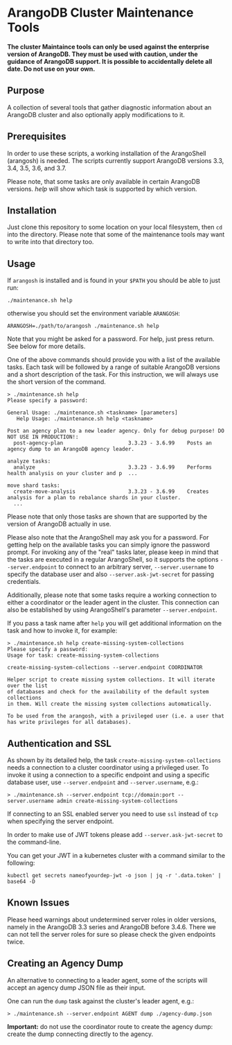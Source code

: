 # ArangoDB Cluster Maintenance Tools

**The cluster Maintaince tools can only be used against the enterprise
version of ArangoDB. They must be used with caution, under the
guidance of ArangoDB support. It is possible to accidentally delete
all date. Do not use on your own.**

## Purpose

A collection of several tools that gather diagnostic information
about an ArangoDB cluster and also optionally apply modifications
to it.

## Prerequisites

In order to use these scripts, a working installation of the
ArangoShell (arangosh) is needed. The scripts currently support
ArangoDB versions 3.3, 3.4, 3.5, 3.6, and 3.7.

Please note, that some tasks are only available in certain
ArangoDB versions. *help* will show which task is supported
by which version.

## Installation

Just clone this repository to some location on your local filesystem,
then `cd` into the directory. Please note that some of the maintenance
tools may want to write into that directory too.

## Usage

If `arangosh` is installed and is found in your `$PATH` you should be
able to just run:

```
./maintenance.sh help
```

otherwise you should set the environment variable `ARANGOSH`:

```
ARANGOSH=./path/to/arangosh ./maintenance.sh help
```

Note that you might be asked for a password. For help, just press
return. See below for more details.

One of the above commands should provide you with a list of the
available tasks. Each task will be followed by a range of suitable
ArangoDB versions and a short description of the task. For this
instruction, we will always use the short version of the command.

```
> ./maintenance.sh help
Please specify a password:

General Usage: ./maintenance.sh <taskname> [parameters]
   Help Usage: ./maintenance.sh help <taskname>

Post an agency plan to a new leader agency. Only for debug purpose! DO NOT USE IN PRODUCTION!:
  post-agency-plan                     3.3.23 - 3.6.99    Posts an agency dump to an ArangoDB agency leader.

analyze tasks:
  analyze                              3.3.23 - 3.6.99    Performs health analysis on your cluster and p  ...

move shard tasks:
  create-move-analysis                 3.3.23 - 3.6.99    Creates analysis for a plan to rebalance shards in your cluster.
  ...
```

Please note that only those tasks are shown that are supported by the
version of ArangoDB actually in use.

Please also note that the ArangoShell may ask you for a password. For
getting help on the available tasks you can simply ignore the password
prompt. For invoking any of the "real" tasks later, please keep in
mind that the tasks are executed in a regular ArangoShell, so it
supports the options `--server.endpoint` to connect to an arbitrary
server, `--server.username` to specify the database user and also
`--server.ask-jwt-secret` for passing credentials.

Additionally, please note that some tasks require a working connection
to either a coordinator or the leader agent in the cluster. This
connection can also be established by using ArangoShell's parameter
`--server.endpoint`.

If you pass a task name after `help` you will get additional
information on the task and how to invoke it, for example:

```
> ./maintenance.sh help create-missing-system-collections
Please specify a password:
Usage for task: create-missing-system-collections

create-missing-system-collections --server.endpoint COORDINATOR

Helper script to create missing system collections. It will iterate over the list
of databases and check for the availability of the default system collections
in them. Will create the missing system collections automatically.

To be used from the arangosh, with a privileged user (i.e. a user that
has write privileges for all databases).
```

## Authentication and SSL

As shown by its detailed help, the task
`create-missing-system-collections` needs a connection to a cluster
coordinator using a privileged user. To invoke it using a connection
to a specific endpoint and using a specific database user, use
`--server.endpoint` and `--server.username`, e.g.:

```
> ./maintenance.sh --server.endpoint tcp://domain:port --server.username admin create-missing-system-collections
```

If connecting to an SSL enabled server you need to use `ssl` instead
of `tcp` when specifying the server endpoint.

In order to make use of JWT tokens please add
`--server.ask-jwt-secret` to the command-line.

You can get your JWT in a kubernetes cluster with a command similar to
the following:

```
kubectl get secrets nameofyourdep-jwt -o json | jq -r '.data.token' | base64 -D
```

## Known Issues

Please heed warnings about undetermined server roles in older
versions, namely in the ArangoDB 3.3 series and ArangoDB before 3.4.6.
There we can not tell the server roles for sure so please check the
given endpoints twice.

## Creating an Agency Dump

An alternative to connecting to a leader agent, some of the scripts
will accept an agency dump JSON file as their input.

One can run the `dump` task against the cluster's leader agent, e.g.:

```
> ./maintenance.sh --server.endpoint AGENT dump ./agency-dump.json
```

**Important:** do not use the coordinator route to create the agency
dump: create the dump connecting directly to the agency.
